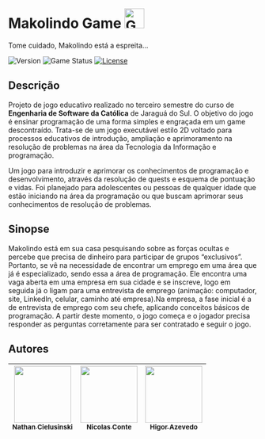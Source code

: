 <h1>Makolindo Game <a href="https://www.yoyogames.com/" target="_blank"><img src="https://www.moosoft.com/wp-content/uploads/2022/11/gamemaker-studio-98765-1.png" alt="GML" width="40" height="40"/></a></h1>
Tome cuidado, Makolindo está a espreita...<br>
<p>
  <img alt="Version" src="https://img.shields.io/badge/Vers%C3%A3o-1.0.0-blue">
  <img alt="Game Status" src="https://img.shields.io/badge/Status-Em%20Desenvolvimento-green">
  <a href='https://github.com/MrNicolass/Makolindo-Game/blob/main/LICENSE'><img alt="License" src="https://img.shields.io/badge/License-MIT-green?"></a>
</p>

<h2>Descrição</h2>
<p>
  Projeto de jogo educativo realizado no terceiro semestre do curso de <strong>Engenharia de Software da Católica</strong> de Jaraguá do Sul.
O objetivo do jogo é ensinar programação de uma forma simples e engraçada em um game descontraído.
Trata-se de um jogo executável estilo 2D voltado para processos educativos de introdução, ampliação e aprimoramento na resolução de problemas na área da Tecnologia da Informação e programação.
</p>


<p>
  Um jogo para introduzir e aprimorar os conhecimentos de programação e desenvolvimento, através da resolução de quests e esquema de pontuação e vidas. Foi planejado para adolescentes ou pessoas de qualquer idade que estão iniciando na área da programação ou que buscam aprimorar seus conhecimentos de resolução de problemas.
</p>

<h2>Sinopse</h2>
Makolindo está em sua casa pesquisando sobre as forças ocultas e percebe que precisa de dinheiro para participar de grupos “exclusivos”. Portanto, se vê na necessidade de encontrar um emprego em uma área que já é especializado, sendo essa a área de programação. Ele encontra uma vaga aberta em uma empresa em sua cidade e se inscreve, logo em seguida já o ligam para uma entrevista de emprego (animação: computador, site, LinkedIn, celular, caminho até empresa).Na empresa, a fase inicial é a de entrevista de emprego com seu chefe, aplicando conceitos básicos de programação. A partir deste momento, o jogo começa e o jogador precisa responder as perguntas corretamente para ser contratado e seguir o jogo.

<h2>Autores</h2>

| [<img loading="lazy" src="https://avatars.githubusercontent.com/u/141975272?v=4" width=115><br><sub>Nathan Cielusinski</sub>](https://github.com/AoiteFoca) |  [<img loading="lazy" src="https://avatars.githubusercontent.com/u/80847876?v=4" width=115><br><sub>Nicolas Conte</sub>](https://github.com/MrNicolass) |  [<img loading="lazy" src="https://avatars.githubusercontent.com/u/141787745?v=4" width=115><br><sub>Higor Azevedo</sub>](https://github.com/HigorAz) |
| :---: | :---: | :---: |
